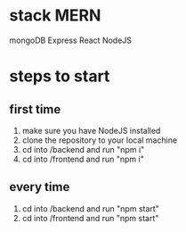 # stack MERN 
mongoDB
Express
React
NodeJS

# steps to start

## first time 
1) make sure you have NodeJS installed
2) clone the repository to your local machine
3) cd into /backend and run "npm i"
4) cd into /frontend and run "npm i"

## every time
1) cd into /backend and run "npm start"
2) cd into /frontend and run "npm start"


